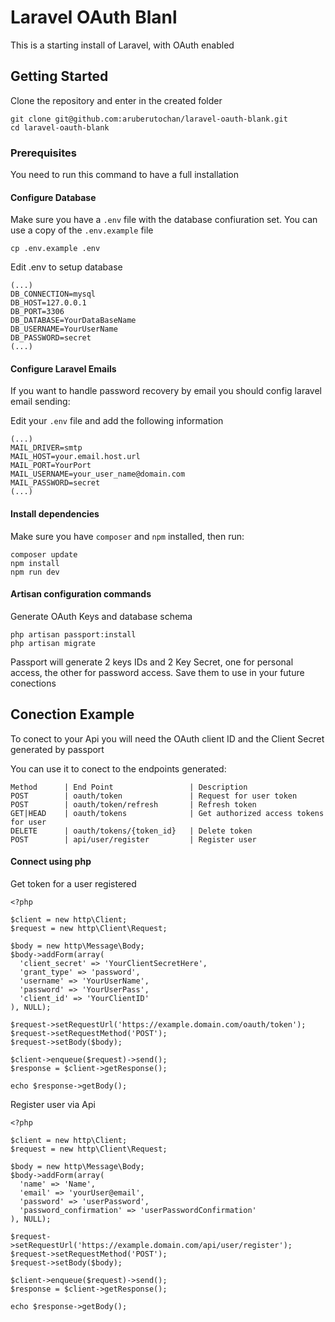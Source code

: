 # Laravel OAuth Blanl

This is a starting install of Laravel, with OAuth enabled

## Getting Started

Clone the repository and enter in the created folder
```
git clone git@github.com:aruberutochan/laravel-oauth-blank.git
cd laravel-oauth-blank
```

### Prerequisites

You need to run this command to have a full installation

#### Configure Database
Make sure you have a `.env` file with the database confiuration set.
You can use a copy of the `.env.example` file

```
cp .env.example .env
```
Edit .env to setup database

```
(...)
DB_CONNECTION=mysql
DB_HOST=127.0.0.1
DB_PORT=3306
DB_DATABASE=YourDataBaseName
DB_USERNAME=YourUserName
DB_PASSWORD=secret
(...)

```

#### Configure Laravel Emails
If you want to handle password recovery by email you should config laravel email sending:

Edit your `.env` file and add the following information
```
(...)
MAIL_DRIVER=smtp
MAIL_HOST=your.email.host.url
MAIL_PORT=YourPort
MAIL_USERNAME=your_user_name@domain.com
MAIL_PASSWORD=secret
(...)
```
#### Install dependencies
Make sure you have `composer` and `npm` installed, then run:

```
composer update
npm install
npm run dev
```

#### Artisan configuration commands 
Generate OAuth Keys and database schema

```
php artisan passport:install
php artisan migrate
```
Passport will generate 2 keys IDs and 2 Key Secret, one for personal access, the other for password access. Save them to use in your future conections

## Conection Example

To conect to your Api you will need the OAuth client ID and the Client Secret generated by passport

You can use it to conect to the endpoints generated:

```
Method      | End Point                 | Description
POST        | oauth/token               | Request for user token                             
POST        | oauth/token/refresh       | Refresh token
GET|HEAD    | oauth/tokens              | Get authorized access tokens for user
DELETE      | oauth/tokens/{token_id}   | Delete token
POST        | api/user/register         | Register user
```
#### Connect using php
Get token for a user registered
```[PHP]
<?php

$client = new http\Client;
$request = new http\Client\Request;

$body = new http\Message\Body;
$body->addForm(array(
  'client_secret' => 'YourClientSecretHere',  
  'grant_type' => 'password',
  'username' => 'YourUserName',
  'password' => 'YourUserPass',
  'client_id' => 'YourClientID'
), NULL);

$request->setRequestUrl('https://example.domain.com/oauth/token');
$request->setRequestMethod('POST');
$request->setBody($body);

$client->enqueue($request)->send();
$response = $client->getResponse();

echo $response->getBody();
```

Register user via Api
```[PHP]
<?php

$client = new http\Client;
$request = new http\Client\Request;

$body = new http\Message\Body;
$body->addForm(array(
  'name' => 'Name',
  'email' => 'yourUser@email',
  'password' => 'userPassword',
  'password_confirmation' => 'userPasswordConfirmation'
), NULL);

$request->setRequestUrl('https://example.domain.com/api/user/register');
$request->setRequestMethod('POST');
$request->setBody($body);

$client->enqueue($request)->send();
$response = $client->getResponse();

echo $response->getBody();
```